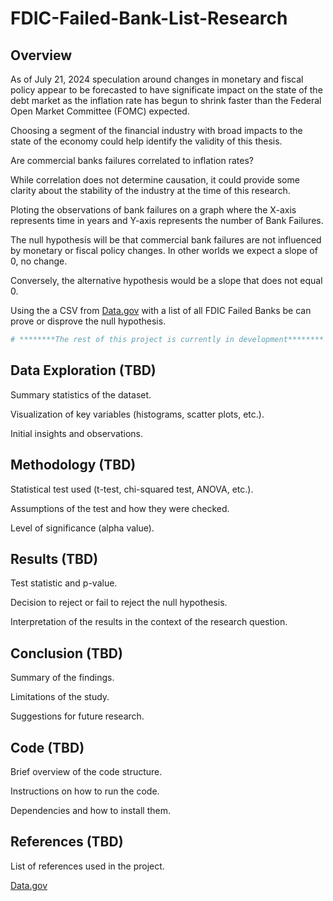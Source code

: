 <!DOCTYPE html>
<html>
<head>
  <title>Hypothesis Testing FDIC-Failed-Bank-List-Research</title>
</head>
<body>
  <h1>FDIC-Failed-Bank-List-Research</h1>
  <h2>Overview</h2>
  <p>As of July 21, 2024 speculation around changes in monetary and fiscal policy appear to be forecasted to have significate impact on the state of the debt market as the inflation rate has begun to shrink faster than the Federal Open Market Committee (FOMC) expected.</p>
  <p>Choosing a segment of the financial industry with broad impacts to the state of the economy could help identify the validity of this thesis.</p>
  <p>Are commercial banks failures correlated to inflation rates?
  <p> While correlation does not determine causation, it could provide some clarity about the stability of the industry at the time of this research.</p>
  <p>Ploting the observations of bank failures on a graph where the X-axis represents time in years and Y-axis represents the number of Bank Failures.</p>
  <p>The null hypothesis will be that commercial bank failures are not influenced by monetary or fiscal policy changes. In other worlds we expect a slope of 0, no change.</p>
  <p>Conversely, the alternative hypothesis would be a slope that does not equal 0.</p>
  <p>Using the a CSV from <a href="https://catalog.data.gov/dataset/fdic-failed-bank-list">Data.gov</a> with a list of all FDIC Failed Banks be can prove or disprove the null hypothesis.</p>

```bash
# ********The rest of this project is currently in development********
```

  <h2>Data Exploration (TBD)</h2>
  <p>Summary statistics of the dataset.</p>
  <p>Visualization of key variables (histograms, scatter plots, etc.).</p>
  <p>Initial insights and observations.</p>

  <h2>Methodology (TBD)</h2>
  <p>Statistical test used (t-test, chi-squared test, ANOVA, etc.).</p>
  <p>Assumptions of the test and how they were checked.</p>
  <p>Level of significance (alpha value).</p>

  <h2>Results (TBD)</h2>
  <p>Test statistic and p-value.</p>
  <p>Decision to reject or fail to reject the null hypothesis.</p>
  <p>Interpretation of the results in the context of the research question.</p>

  <h2>Conclusion (TBD)</h2>
  <p>Summary of the findings.</p>
  <p>Limitations of the study.</p>
  <p>Suggestions for future research.</p>

  <h2>Code (TBD)</h2>
  <p>Brief overview of the code structure.</p>
  <p>Instructions on how to run the code.</p>
  <p>Dependencies and how to install them.</p>

  <h2>References (TBD)</h2>
  <p>List of references used in the project.</p>
  <a href="https://catalog.data.gov/dataset/fdic-failed-bank-list">Data.gov</a> 
</body>
</html>